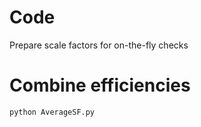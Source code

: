 Code
====

Prepare scale factors for on-the-fly checks


Combine efficiencies
====

    python AverageSF.py 

